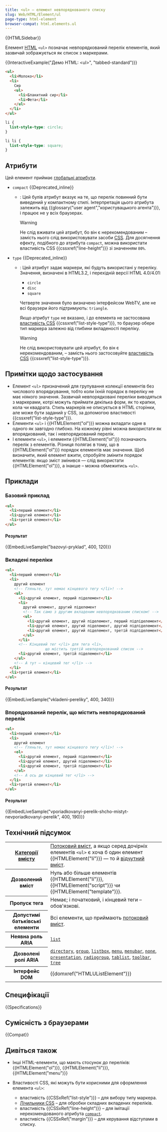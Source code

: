 ```yaml
---
title: <ul> — елемент невпорядкованого списку
slug: Web/HTML/Element/ul
page-type: html-element
browser-compat: html.elements.ul
---
```


{{HTMLSidebar}}

Елемент [HTML](/uk/docs/Web/HTML) `<ul>` позначає невпорядкований перелік елементів, який зазвичай зображується як список з маркерами.

{{InteractiveExample("Демо HTML: &lt;ul&gt;", "tabbed-standard")}}

```html interactive-example
<ul>
  <li>Молоко</li>
  <li>
    Сир
    <ul>
      <li>Блакитний сир</li>
      <li>Фета</li>
    </ul>
  </li>
</ul>
```

```css interactive-example
li {
  list-style-type: circle;
}

li li {
  list-style-type: square;
}
```

## Атрибути

Цей елемент приймає [глобальні атрибути](/uk/docs/Web/HTML/Global_attributes).

- `compact` {{Deprecated_inline}}

  - : Цей булів атрибут вказує на те, що перелік повинний бути виведений у компактному стилі. Інтерпретація цього атрибута залежить від {{glossary("user agent","користувацького агента")}}, і працює не у всіх браузерах.

    > [!WARNING]
    > Не слід вживати цей атрибут, бо він є нерекомендованим – замість нього слід використовувати засоби [CSS](/uk/docs/Web/CSS). Для досягнення ефекту, подібного до атрибута `compact`, можна використати властивість CSS {{cssxref("line-height")}} зі значенням `80%`.

- `type` {{Deprecated_inline}}

  - : Цей атрибут задає маркери, які будуть використані у переліку. Значення, визначені в HTML3.2, і перехідній версії HTML 4.0/4.01:

    - `circle`
    - `disc`
    - `square`

    Четверте значення було визначено інтерфейсом WebTV, але не всі браузери його підтримують: `triangle`.

    Якщо атрибут `type` не вказано, і до елемента не застосована [властивість CSS](/uk/docs/Web/CSS) {{cssxref("list-style-type")}}, то браузер обере тип маркера залежно від глибини вкладеності переліку.

    > [!WARNING]
    > Не слід використовувати цей атрибут, бо він є нерекомендованим, – замість нього застосовуйте [властивість CSS](/uk/docs/Web/CSS) {{cssxref("list-style-type")}}.

## Примітки щодо застосування

- Елемент `<ul>` призначений для групування колекції елементів без числового впорядкування, тобто коли їхній порядок в переліку не має ніякого значення. Зазвичай невпорядковані переліки виводяться з маркерами, котрі можуть приймати декілька форм, як то крапки, кола чи квадрата. Стиль маркерів не описується в HTML сторінки, але може бути заданий у CSS, за допомогою властивості {{cssxref("list-style-type")}}.
- Елементи `<ul>` і {{HTMLElement("ol")}} можна вкладати одне в одного як завгодно глибоко. На кожному рівні можна використати як впорядкований, так і невпорядкований перелік.
- І елементи `<ul>`, і елементи {{HTMLElement("ol")}} позначають перелік з елементів. Різниця полягає в тому, що в {{HTMLElement("ol")}} порядок елементів має значення. Щоб визначити, який елемент вжити, спробуйте змінити порядок елементів: якщо зміст змінився — слід використати {{HTMLElement("ol")}}, а інакше – можна обмежитись `<ul>`.

## Приклади

### Базовий приклад

```html
<ul>
  <li>перший елемент</li>
  <li>другий елемент</li>
  <li>третій елемент</li>
</ul>
```

#### Результат

{{EmbedLiveSample("bazovyi-pryklad", 400, 120)}}

### Вкладені переліки

```html
<ul>
  <li>перший елемент</li>
  <li>
    другий елемент
    <!-- Гляньте, тут немає кінцевого тегу </li>! -->
    <ul>
      <li>другий елемент, перший піделемент</li>
      <li>
        другий елемент, другий піделемент
        <!-- Так само з другим вкладеним невпорядкованим списком! -->
        <ul>
          <li>другий елемент, другий піделемент, перший підпіделемент</li>
          <li>другий елемент, другий піделемент, другий підпіделемент</li>
          <li>другий елемент, другий піделемент, третій підпіделемент</li>
        </ul>
      </li>
      <!-- Кінцевий тег </li> для тега <li>,
                  що містить третій невпорядкований список -->
      <li>другий елемент, третій піделемент</li>
    </ul>
    <!-- А тут — кінцевий тег </li> -->
  </li>
  <li>третій елемент</li>
</ul>
```

#### Результат

{{EmbedLiveSample("vkladeni-pereliky", 400, 340)}}

### Впорядкований перелік, що містить невпорядкований перелік

```html
<ul>
  <li>перший елемент</li>
  <li>
    другий елемент
    <!-- Гляньте, тут немає кінцевого тегу </li>! -->
    <ol>
      <li>другий елемент, перший піделемент</li>
      <li>другий елемент, другий піделемент</li>
      <li>другий елемент, третій піделемент</li>
    </ol>
    <!-- А ось де кінцевий тег </li> -->
  </li>
  <li>третій елемент</li>
</ul>
```

#### Результат

{{EmbedLiveSample("vporiadkovanyi-perelik-shcho-mistyt-nevporiadkovanyi-perelik", 400, 190)}}

## Технічний підсумок

<table class="properties">
  <tbody>
    <tr>
      <th scope="row">
        <a href="/uk/docs/Web/HTML/Content_categories"
          >Категорії вмісту</a
        >
      </th>
      <td>
        <a href="/uk/docs/Web/HTML/Content_categories#potokovyi-vmist"
          >Потоковий вміст</a
        >, а якщо серед дочірніх елементів <code>&#x3C;ul></code> є хоча б один елемент {{HTMLElement("li")}} &mdash; то й
        <a href="/uk/docs/Web/HTML/Content_categories#vidchutnyi-vmist"
          >відчутний вміст</a
        >.
      </td>
    </tr>
    <tr>
      <th scope="row">Дозволений вміст</th>
      <td>
        Нуль або більше елементів {{HTMLElement("li")}}, {{HTMLElement("script")}} чи {{HTMLElement("template")}}.
      </td>
    </tr>
    <tr>
      <th scope="row">Пропуск тега</th>
      <td>Немає; і початковий, і кінцевий теги – обов'язкові.</td>
    </tr>
    <tr>
      <th scope="row">Допустимі батьківські елементи</th>
      <td>
       Всі елементи, що приймають
        <a href="/uk/docs/Web/HTML/Content_categories#potokovyi-vmist"
          >потоковий вміст</a
        >.
      </td>
    </tr>
    <tr>
      <th scope="row">Неявна роль ARIA</th>
      <td>
        <code><a href="/uk/docs/Web/Accessibility/ARIA/Roles/list_role">list</a></code>
      </td>
    </tr>
    <tr>
      <th scope="row">Дозволені ролі ARIA</th>
      <td>
        <a href="/uk/docs/Web/Accessibility/ARIA/Roles/directory_role"><code>directory</code></a>, <a href="/uk/docs/Web/Accessibility/ARIA/Roles/group_role"><code>group</code></a>,
        <a href="/uk/docs/Web/Accessibility/ARIA/Roles/listbox_role"><code>listbox</code></a>, <a href="/uk/docs/Web/Accessibility/ARIA/Roles/menu_role"><code>menu</code></a>,
        <a href="/uk/docs/Web/Accessibility/ARIA/Roles/menubar_role"><code>menubar</code></a>, <a href="/uk/docs/Web/Accessibility/ARIA/Roles/none_role"><code>none</code></a>,
        <a href="/uk/docs/Web/Accessibility/ARIA/Roles/presentation_role"><code>presentation</code></a>,
        <a href="/uk/docs/Web/Accessibility/ARIA/Roles/radiogroup_role"><code>radiogroup</code></a>, <a href="/uk/docs/Web/Accessibility/ARIA/Roles/tablist_role"><code>tablist</code></a>,
        <a href="/uk/docs/Web/Accessibility/ARIA/Roles/toolbar_role"><code>toolbar</code></a>, <a href="/uk/docs/Web/Accessibility/ARIA/Roles/tree_role"><code>tree</code></a>
    </tr>
    <tr>
      <th scope="row">Інтерфейс DOM</th>
      <td>{{domxref("HTMLUListElement")}}</td>
    </tr>
  </tbody>
</table>

## Специфікації

{{Specifications}}

## Сумісність з браузерами

{{Compat}}

## Дивіться також

- Інші HTML-елементи, що мають стосунок до переліків: {{HTMLElement("ol")}}, {{HTMLElement("li")}}, {{HTMLElement("menu")}}
- Властивості CSS, які можуть бути корисними для оформлення елемента `<ul>`:

  - властивість {{CSSxRef("list-style")}} – для вибору типу маркера.
  - [Лічильники CSS](/uk/docs/Web/CSS/CSS_counter_styles/Using_CSS_counters) – для обробки складних вкладених переліків.
  - властивість {{CSSxRef("line-height")}} – для імітації нерекомендованого атрибута [`compact`](#compact).
  - властивість {{CSSxRef("margin")}} – для керування відступами в списку.
